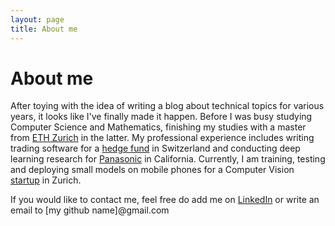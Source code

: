 ```yaml
---
layout: page
title: About me
---
```

# About me

After toying with the idea of writing a blog about technical topics for various years, it looks like I've finally made it happen. Before I was busy studying Computer Science and Mathematics, finishing my studies with a master from [ETH Zurich](https://math.ethz.ch/) in the latter. My professional experience includes writing trading software for a [hedge fund](http://www.stonemilliner.com/) in Switzerland and conducting deep learning research for [Panasonic](https://www.panasonic.com/global/corporate/technology-design/r-and-d.html) in California. Currently, I am training, testing and deploying small models on mobile phones for a Computer Vision [startup](https://www.scandit.com/) in Zurich.

If you would like to contact me, feel free do add me on [LinkedIn](https://linkedin.com/in/heinzerm) or write an email to [my github name]@gmail.com


